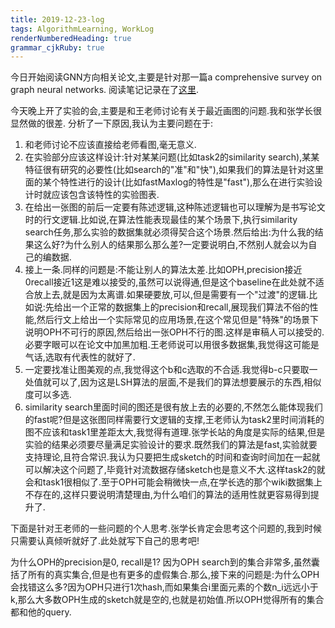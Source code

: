 ```yaml
---
title: 2019-12-23-log 
tags: AlgorithmLearning, WorkLog
renderNumberedHeading: true
grammar_cjkRuby: true
---
```


今日开始阅读GNN方向相关论文,主要是针对那一篇a comprehensive survey on graph neural networks.
阅读笔记记录在了[这里]().

今天晚上开了实验的会,主要是和王老师讨论有关于最近画图的问题.我和张学长很显然做的很差.
分析了一下原因,我认为主要问题在于:
1. 和老师讨论不应该直接给老师看图,毫无意义.
2. 在实验部分应该这样设计:针对某某问题(比如task2的similarity search),某某特征很有研究的必要性(比如search的"准"和"快"),如果我们的算法是针对这里面的某个特性进行的设计(比如fastMaxlog的特性是"fast"),那么在进行实验设计时就应该包含该特性的实验图表.
3. 在给出一张图的前后一定要有陈述逻辑,这种陈述逻辑也可以理解为是书写论文时的行文逻辑.比如说,在算法性能表现最佳的某个场景下,执行similarity search任务,那么实验的数据集就必须得契合这个场景.然后给出:为什么我的结果这么好?为什么别人的结果那么那么差?一定要说明白,不然别人就会以为自己的编数据.
4. 接上一条.同样的问题是:不能让别人的算法太差.比如OPH,precision接近0recall接近1这是难以接受的,虽然可以说得通,但是这个baseline在此处就不适合放上去,就是因为太离谱.如果硬要放,可以,但是需要有一个"过渡"的逻辑.比如说:先给出一个正常的数据集上的precision和recall,展现我们算法不俗的性能,然后行文上给出一个实际常见的应用场景,在这个常见但是"特殊"的场景下说明OPH不可行的原因,然后给出一张OPH不行的图.这样是审稿人可以接受的.必要字眼可以在论文中加黑加粗.王老师说可以用很多数据集,我觉得这可能是气话,选取有代表性的就好了.
5. 一定要找准让图美观的点,我觉得这个b和c选取的不合适.我觉得b-c只要取一处值就可以了,因为这是LSH算法的层面,不是我们的算法想要展示的东西,相似度可以多选.
6. similarity search里面时间的图还是很有放上去的必要的,不然怎么能体现我们的fast呢?但是这张图同样需要行文逻辑的支撑,王老师认为task2里时间消耗的图不应该和task1里差距太大,我觉得有道理.张学长站的角度是实际的结果,但是实验的结果必须要尽量满足实验设计的要求.既然我们的算法是fast,实验就要支持理论,且符合常识.我认为只要把生成sketch的时间和查询时间加在一起就可以解决这个问题了,毕竟针对流数据存储sketch也是意义不大.这样task2的就会和task1很相似了.至于OPH可能会稍微快一点,在学长选的那个wiki数据集上不存在的,这样只要说明清楚理由,为什么咱们的算法的适用性就更容易得到提升了.

下面是针对王老师的一些问题的个人思考.张学长肯定会思考这个问题的,我到时候只需要认真倾听就好了.此处就写下自己的思考吧!

为什么OPH的precision是0, recall是1?
因为OPH search到的集合非常多,虽然囊括了所有的真实集合,但是也有更多的虚假集合.那么,接下来的问题是:为什么OPH会找错这么多?因为OPH只进行1次hash,而如果集合i里面元素的个数n_i远远小于k,那么大多数OPH生成的sketch就是空的,也就是初始值.所以OPH觉得所有的集合都和他的query.

